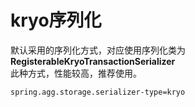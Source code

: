 # kryo序列化
默认采用的序列化方式，对应使用序列化类为**RegisterableKryoTransactionSerializer**   
此种方式，性能较高，推荐使用。   
```properties
spring.agg.storage.serializer-type=kryo
```
